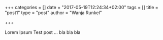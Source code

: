 +++
categories = []
date = "2017-05-19T12:24:34+02:00"
tags = []
title = "post1"
type = "post"
author = "Wanja Runkel"

+++

Lorem Ipsum Test post ... bla bla bla